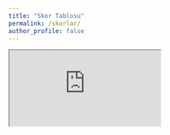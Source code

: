 ```yaml
---
title: "Skor Tablosu"
permalink: /skorlar/
author_profile: false
---
```


<iframe src="https://docs.google.com/spreadsheets/d/e/2PACX-1vS_AnAn08Vws0oZ6XxzVdVjQV1XcGZ57iI76YJBm-gYx0FaBBgeJOUbHgH8OP_eJvxytC6cGsU_o0t7/pubhtml?gid=1366854077&amp;single=true&amp;widget=true&amp;headers=false"></iframe>
